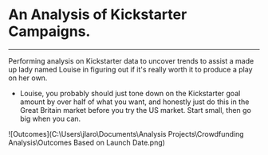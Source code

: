 # An Analysis of Kickstarter Campaigns.
---
Performing analysis on Kickstarter data to uncover trends to assist a made up lady named Louise in figuring out if it's really worth it to produce a play on her own.

* Louise, you probably should just tone down on the Kickstarter goal amount by over half of what you want, and honestly just do this in the Great Britain market before you try the US market. Start small, then go big when you can.

![Outcomes](C:\Users\jlaro\Documents\Analysis Projects\Crowdfunding Analysis\Outcomes Based on Launch Date.png)
